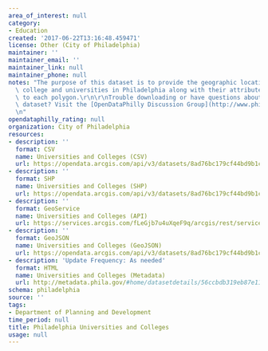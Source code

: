 ```yaml
---
area_of_interest: null
category:
- Education
created: '2017-06-22T13:16:48.459471'
license: Other (City of Philadelphia)
maintainer: ''
maintainer_email: ''
maintainer_link: null
maintainer_phone: null
notes: "The purpose of this dataset is to provide the geographic locations of the\
  \ college and universities in Philadelphia along with their attribute data attached\
  \ to each polygon.\r\n\r\nTrouble downloading or have questions about this City\
  \ dataset? Visit the [OpenDataPhilly Discussion Group](http://www.phila.gov/data/discuss/)\r\
  \n"
opendataphilly_rating: null
organization: City of Philadelphia
resources:
- description: ''
  format: CSV
  name: Universities and Colleges (CSV)
  url: https://opendata.arcgis.com/api/v3/datasets/8ad76bc179cf44bd9b1c23d6f66f57d1_0/downloads/data?format=csv&spatialRefId=4326
- description: ''
  format: SHP
  name: Universities and Colleges (SHP)
  url: https://opendata.arcgis.com/api/v3/datasets/8ad76bc179cf44bd9b1c23d6f66f57d1_0/downloads/data?format=shp&spatialRefId=4326
- description: ''
  format: GeoService
  name: Universities and Colleges (API)
  url: https://services.arcgis.com/fLeGjb7u4uXqeF9q/arcgis/rest/services/Universities_Colleges/FeatureServer/0/query?outFields=*&where=1%3D1
- description: ''
  format: GeoJSON
  name: Universities and Colleges (GeoJSON)
  url: https://opendata.arcgis.com/api/v3/datasets/8ad76bc179cf44bd9b1c23d6f66f57d1_0/downloads/data?format=geojson&spatialRefId=4326
- description: 'Update Frequency: As needed'
  format: HTML
  name: Universities and Colleges (Metadata)
  url: http://metadata.phila.gov/#home/datasetdetails/56ccbdb319eb87e11e04a201/representationdetails/56ccbdb319eb87e11e04a203/
schema: philadelphia
source: ''
tags:
- Department of Planning and Development
time_period: null
title: Philadelphia Universities and Colleges
usage: null
---
```

